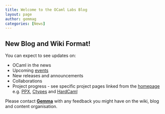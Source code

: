 ```yaml
---
title: Welcome to the OCaml Labs Blog
layout: page
author: gemmag
categories: [News]
---
```


New Blog and Wiki Format!
-------------------------

<summary [ hidden ]> There are so many new and exciting projects being
worked on by an increasingly larger [team](/wiki/People "wikilink") at [OCaml
Labs](/wiki/Home "wikilink") and to enable you to find all the OCaml-related
content you might need, we are centralising as much as we can here at
[ocaml.io](/wiki/Home "wikilink"). Please feel free to update pages you have
content to contribute towards, and bear with us during this transition
period. </summary>

You can expect to see updates on:

-   OCaml in the news
-   Upcoming [events](/wiki/Events "wikilink")
-   New releases and announcements
-   Collaborations
-   Project progress - see specific project pages linked from the
    [homepage](/wiki/Home "wikilink") e.g. [PPX](PPX "wikilink"),
    [Ctypes](/wiki/Ctypes "wikilink") and [HardCaml](HardCaml "wikilink")

Please contact **[Gemma](mailto:gg417@cl.cam.ac.uk)** with any feedback
you might have on the wiki, blog and content organisation.
